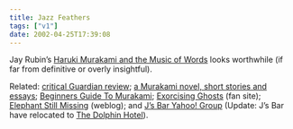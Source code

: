 ```yaml
---
title: Jazz Feathers
tags: ["v1"]
date: 2002-04-25T17:39:08
---
```


Jay Rubin&#8217;s [Haruki Murakami and the Music of Words][1] looks worthwhile (if far from definitive or overly insightful).

Related: [critical Guardian review][2]; [a Murakami novel, short stories and essays][3]; [Beginners Guide To Murakami][4]; [Exorcising Ghosts][5] (fan site); [Elephant Still Missing][6] (weblog); and [J&#8217;s Bar Yahoo! Group][7] (Update: J&#8217;s Bar have relocated to [The Dolphin Hotel][8]).

[1]: http://www.amazon.co.uk/exec/obidos/ASIN/1860469523/ohsky
[2]: http://books.guardian.co.uk/critics/reviews/0,5917,683287,00.html "The Guardian reviews Haruki Murakami and the Music of Words"
[3]: http://www.geocities.com/yaymurakami/ "Haruki Murakami texts available online"
[4]: http://www.japanfile.com/books/features/murakami.shtml "The Beginners Guide To Murakami Haruki"
[5]: http://www.exorcising-ghosts.co.uk/ "Exorcising Ghosts: Murakami resource"
[6]: http://www.exultrade.com/indira/hardboiled/ "Elephant Still Missing: A Murakami Detox Support Group"
[7]: http://groups.yahoo.com/group/jsbar/
[8]: http://communities.msn.co.uk/TheDolphinHotel/
